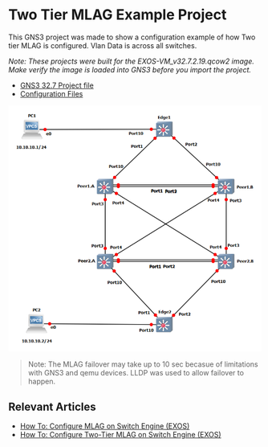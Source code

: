 # Two Tier MLAG Example Project

This GNS3 project was made to show a configuration example of how Two tier MLAG is configured.  Vlan Data is across all switches.

*Note: These projects were built for the EXOS-VM_v32.7.2.19.qcow2 image. Make verify the image is loaded into GNS3 before you import the project.* 

* [GNS3 32.7 Project file](https://github.com/stewilliams-extr/Virtual_EXOS/raw/refs/heads/master/gns3_projects/Two_Trier_MLAG/MLAG.gns3project)
* [Configuration Files](configurations)

<img src="screenshot.png">

>Note: The MLAG failover may take up to 10 sec becasue of limitations with GNS3 and qemu devices.  LLDP was used to allow failover to happen.

## Relevant Articles
* [How To: Configure MLAG on Switch Engine (EXOS)](https://extreme-networks.my.site.com/ExtrArticleDetail?an=000079895)
* [How To: Configure Two-Tier MLAG on Switch Engine (EXOS)](https://extreme-networks.my.site.com/ExtrArticleDetail?an=000082635)
